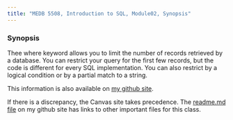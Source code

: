 ```yaml
---
title: "MEDB 5508, Introduction to SQL, Module02, Synopsis"
---
```


<!--This file was created on 2021-08-21-->

### Synopsis

Thee where keyword allows you to limit the number of records retrieved by a database. You can restrict your query for the first few records, but the code is different for every SQL implementation. You can also restrict by a logical condition or by a partial match to a string.

This information is also available on [my github site][thisf].

If there is a discrepancy, the Canvas site takes precedence. The [readme.md file][mygit] on my github site has links to other important files for this class.

<!---my git--->
[thisf]: https://github.com/pmean/introduction-to-sql/blob/master/modules/5508-02-synopsis.md
[mygit]: https://github.com/pmean/introduction-to-sql/blob/master/README.md

